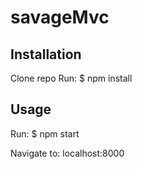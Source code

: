 # savageMvc


## Installation
  Clone repo
  Run: $ npm install
## Usage
  Run: $ npm start
  
  Navigate to: localhost:8000

